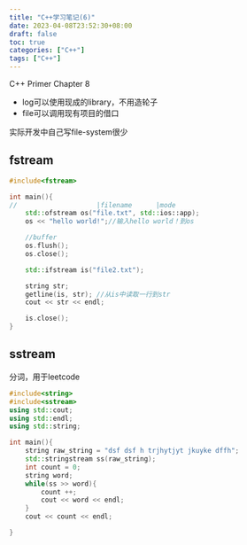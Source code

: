 ```yaml
---
title: "C++学习笔记(6)"
date: 2023-04-08T23:52:30+08:00
draft: false
toc: true
categories: ["C++"]
tags: ["C++"]
---
```


C++ Primer Chapter 8
- log可以使用现成的library，不用造轮子
- file可以调用现有项目的借口

实际开发中自己写file-system很少

## fstream
```cpp
#include<fstream>

int main(){
//                    |filename      |mode
    std::ofstream os("file.txt", std::ios::app);
    os << "hello world!";//输入hello world！到os

    //buffer
    os.flush();
    os.close();

    std::ifstream is("file2.txt");

    string str;
    getline(is, str); //从is中读取一行到str
    cout << str << endl;

    is.close();
}
```

## sstream
分词，用于leetcode
```cpp
#include<string>
#include<sstream>
using std::cout;
using std::endl;
using std::string;

int main(){
    string raw_string = "dsf dsf h trjhytjyt jkuyke dffh";
    std::stringstream ss(raw_string);
    int count = 0;
    string word;
    while(ss >> word){
        count ++;
        cout << word << endl;
    }
    cout << count << endl;

}
```